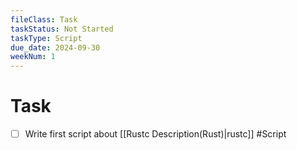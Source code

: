 ```yaml
---
fileClass: Task
taskStatus: Not Started
taskType: Script
due_date: 2024-09-30
weekNum: 1
---
```


# Task
- [ ] Write first script about [[Rustc Description(Rust)|rustc]] #Script 

























































